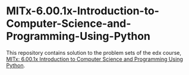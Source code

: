 # MITx-6.00.1x-Introduction-to-Computer-Science-and-Programming-Using-Python
This repository contains solution to the problem sets of the edx course, [MITx: 6.00.1x Introduction to Computer Science and Programming Using Python](https://courses.edx.org/courses/course-v1:MITx+6.00.1x_8+1T2016/info).
